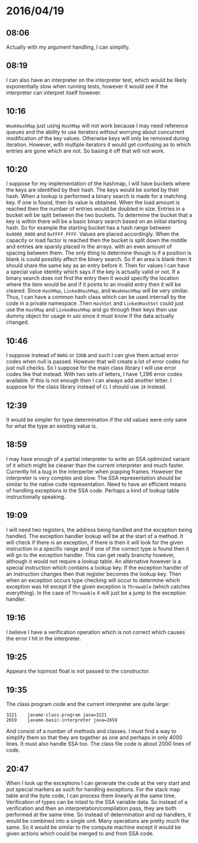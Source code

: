 # 2016/04/19

## 08:06

Actually with my argument handling, I can simplify.

## 08:19

I can also have an interpreter on the interpreter test, which would be
likely exponentially slow when running tests, however it would see if the
interpreter can interpret itself however.

## 10:16

`WeakHashMap` just using `HashMap` will not work because I may need reference
queues and the ability to use iterators without worrying about concurrent
modification of the key values. Otherwise keys will only be removed during
iteration. However, with multiple iterators it would get confusing as to which
entries are gone which are not. So basing it off that will not work.

## 10:20

I suppose for my implementation of the hashmap, I will have buckets where the
keys are identified by their hash. The keys would be sorted by their hash.
When a lookup is performed a binary search is made for a matching key. If one
is found, then its value is obtained. When the load amount is reached then the
number of entries would be doubled in size. Entries in a bucket will be split
between the two buckets. To determine the bucket that a key is within there
will be a basic binary search based on an initial starting hash. So for example
the starting bucket has a hash range between `0x0000_0000` and `0xFFFF_FFFF`.
Values are placed accordingly. When the capacity or load factor is reached then
the bucket is split down the middle and entries are sparsly placed in the
arrays. with an even amount of spacing between them. The only thing to
determine though is if a position is blank is could possibly affect the binary
search. So if an area is blank then it should share the same key as an entry
before it. Then for values I can have a special value identity which says
if the key is actually valid or not. If a binary search does not find the
entry then it would specify the location where the item would be and if it
points to an invalid entry then it will be cleared. Since `HashMap`,
`LinkedHashMap`, and `WeakHashMap` will be very similar. Thus, I can have a
common hash class which can be used internall by the code in a private
namespace .Then `HashSet` and `LinkedHashSet` could just use the `HashMap` and
`LinkedHashMap` and go through their keys then use dummy object for usage in
`add` since it must know if the data actually changed.

## 10:46

I suppose instead of `NARG` or `IOOB` and such I can give them actual error
codes when null is passed. However that will create a lot of error codes for
just null checks. So I suppose for the main class library I will use error
codes like that instead. With two sets of letters, I have 1,296 error codes
available. If this is not enough then I can always add another letter. I
suppose for the class library instead of `CL` I should use `JA` instead.

## 12:39

It would be simpler for type determination if the old values were only sane for
what the type an existing value is.

## 18:59

I may have enough of a partial interpreter to write an SSA optimized variant
of it which might be cleaner than the current interpreter and much faster.
Currently hit a bug in the interperter when popping frames. However the
interpreter is very complex and slow. The SSA representation should be similar
to the native code representation. Need to have an efficient means of handling
exceptions in the SSA code. Perhaps a kind of lookup table instructionally
speaking.

## 19:09

I will need two registers, the address being handled and the exception being
handled. The exception handler lookup will be at the start of a method. It will
check if there is an exception, if there is then it will look for the given
instruction in a specific range and if one of the correct type is found then
it will go to the exception handler. This can get really branchy however,
although it would not require a lookup table. An alternative however is a
special instruction which contains a lookup key. If the exception handler of
an instruction changes then that register becomes the lookup key. Then when an
exception occurs type checking will occur to determine which exception was hit
except if the given exception is `Throwable` (which catches everything). In the
case of `Throwable` it will just be a jump to the exception handler.

## 19:16

I believe I have a verification operation which is not correct which causes the
error I hit in the interpreter.

## 19:25

Appears the topmost float is not passed to the constructor.

## 19:35

The class program code and the current interpreter are quite large:

    3221    javame-class-program java=3221
    2659    javame-basic-interpreter java=2659

And consist of a number of methods and classes. I must find a way to simplify
them so that they are together as one and perhaps in only 4000 lines. It must
also handle SSA too. The class file code is about 2000 lines of code.

## 20:47

When I look up the exceptions I can generate the code at the very start and
put special markers as such for handling exceptions. For the stack map table
and the byte code, I can process them linearly at the same time. Verification
of types can be inlaid to the SSA variable data. So instead of a verification
and then an interpretation/compilation pass, they are both performed at the
same time. So instead of determination and op handlers, it would be combined
into a single unit. Many operations are pretty much the same. So it would be
similar to the compute machine except it would be given actions which could be
merged to and from SSA code.

